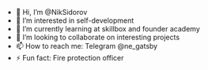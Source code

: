 - 👋 Hi, I’m @NikSidorov
- 👀 I’m interested in self-development
- 🌱 I’m currently learning at skillbox and founder academy
- 💞️ I’m looking to collaborate on interesting projects
- 📫 How to reach me: Telegram @ne_gatsby
- ⚡ Fun fact: Fire protection officer

<!---
NikSidorov/NikSidorov is a ✨ special ✨ repository because its `README.md` (this file) appears on your GitHub profile.
You can click the Preview link to take a look at your changes.
--->
